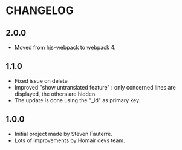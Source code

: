 # CHANGELOG
## 2.0.0
- Moved from hjs-webpack to webpack 4.

## 1.1.0
- Fixed issue on delete
- Improved "show untranslated feature" : only concerned lines are displayed, the others are hidden.
- The update is done using the "_id" as primary key.

## 1.0.0
- Initial project made by Steven Fauterre.
- Lots of improvements by Homair devs team.
